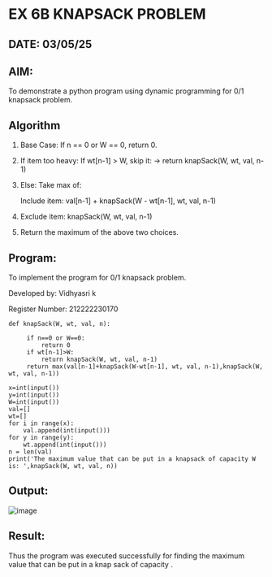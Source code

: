 # EX 6B KNAPSACK PROBLEM
## DATE: 03/05/25
## AIM:
To demonstrate a python program using dynamic programming for 0/1 knapsack problem.

## Algorithm

1. Base Case: If n == 0 or W == 0, return 0.

2. If item too heavy: If wt[n-1] > W, skip it:
   → return knapSack(W, wt, val, n-1)

3. Else: Take max of:

   Include item: val[n-1] + knapSack(W - wt[n-1], wt, val, n-1)

4. Exclude item: knapSack(W, wt, val, n-1)

5. Return the maximum of the above two choices.

## Program:

To implement the program for 0/1 knapsack problem.

Developed by: Vidhyasri k

Register Number: 212222230170


```
def knapSack(W, wt, val, n):

     if n==0 or W==0:
         return 0
     if wt[n-1]>W:
         return knapSack(W, wt, val, n-1)
     return max(val[n-1]+knapSack(W-wt[n-1], wt, val, n-1),knapSack(W, wt, val, n-1))

x=int(input())
y=int(input())
W=int(input())
val=[]
wt=[]
for i in range(x):
    val.append(int(input()))
for y in range(y):
    wt.append(int(input()))
n = len(val)
print('The maximum value that can be put in a knapsack of capacity W is: ',knapSack(W, wt, val, n))
```

## Output:
![image](https://github.com/user-attachments/assets/ff4b94e5-885b-4b71-97d7-f52db4f5c580)


## Result:
Thus the program was executed successfully for finding the maximum value that can be put in a knap sack of capacity .
